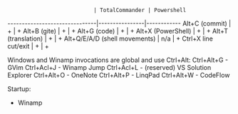                                | TotalCommander | Powershell
-------------------------------|----------------|------------
Alt+C (commit)                 |       +        |      +
Alt+B (gite)                   |       +        |      +
Alt+G (code)                   |       +        |      +
Alt+X (PowerShell)             |       +        |      +
Alt+T (translation)            |       +        |      +
Alt+Q/E/A/D (shell movements)  |      n/a       |      +
Ctrl+X line cut/exit           |       +        |      +

Windows and Winamp invocations are global and use Ctrl+Alt:
Ctrl+Alt+G - GVim
Ctrl+Acl+J - Winamp Jump
Ctrl+Acl+L - (reserved) VS Solution Explorer
Ctrl+Alt+O - OneNote
Ctrl+Alt+P - LinqPad
Ctrl+Alt+W - CodeFlow

Startup:
- Winamp

